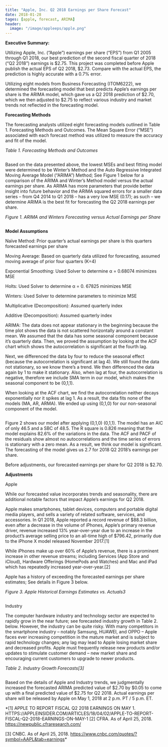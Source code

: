 ```yaml
---
title: "Apple, Inc. Q2 2018 Earnings per Share Forecast"
date: 2018-01-28
tages: [apple, forecast, ARIMA]
header:
  image: "/image/appleeps/apple.png"
---
```

**Executive Summary:**

Utilizing Apple, Inc. (“Apple”) earnings per share (“EPS”) from Q1 2005 through Q1 2018, our best prediction of the second fiscal quarter of 2018 (“Q2 2018”) earnings is $2.75. This project was completed before Apple publish the actual EPS of Q2 2018, $2.73. Compare with the actual EPS, the prediction is highly accurate with a 0.7% error.

Utilizing eight models from Business Forecasting (ITOM6222), we determined the forecasting model that best predicts Apple’s earnings per share is the ARIMA model, which gave us a Q2 2018 prediction of $2.70, which we then adjusted to $2.75 to reflect various industry and market trends not reflected in the forecasting model.

**Forecasting Methods**

The forecasting analysts utilized eight forecasting models outlined in Table 1. Forecasting Methods and Outcomes.  The Mean Square Error (“MSE”) associated with each forecast method was utilized to measure the accuracy and fit of the model.

*Table 1. Forecasting Methods and Outcomes*

<img src="{{ site.url }}{{ site.baseurl }}/images/mse.jpg" alt="">

Based on the data presented above, the lowest MSEs and best fitting model were determined to be Winter’s Method and the Auto Regressive Integrated Moving Average Model (“ARIMA”) Method; See Figure 1 below for a comparison of the ARIMA and Winter’s Method model versus the actual earnings per share.  As ARIMA has more parameters that provide better insight into future behavior and the ARIMA squared errors for a smaller data series – from Q4 2014 to Q1 2018 – has a very low MSE (0.17); as such – we determine ARIMA is the best fit for forecasting the Q2 2018 earnings per share.

*Figure 1. ARIMA and Winters Forecasting versus Actual Earnings per Share*

<img src="{{ site.url }}{{ site.baseurl }}/images/forecast.jpg" alt="">

**Model Assumptions**

Naïve Method: Prior quarter’s actual earnings per share is this quarters forecasted earnings per share

Moving Average: Based on quarterly data utilized for forecasting, assumed moving average of prior four quarters (K=4)

Exponential Smoothing: Used Solver to determine α = 0.68074 minimizes MSE

Holts: Used Solver to determine α = 0. 67825 minimizes MSE

Winters: Used Solver to determine parameters to minimize MSE

Multiplicative (Decomposition): Assumed quarterly index

Additive (Decomposition): Assumed quarterly index

ARIMA: The data does not appear stationary in the beginning because the time plot shows the data is not scattered horizontally around a constant mean. We assumed that the data has some seasonal component because it’s quarterly data. Then, we proved the assumption by looking at the ACF chart which shows the autocorrelation is significant at the fourth lag.

Next, we differenced the data by four to reduce the seasonal effect (because the autocorrelation is significant at lag 4). We still found the data not stationary, so we know there’s a trend. We then differenced the data again by 1 to make it stationary. Also, when lag at four, the autocorrelation is negative, therefore we include SMA term in our model, which makes the seasonal component to be (0,1,1).

When looking at the ACF chart, we find the autocorrelation neither decays exponentially nor it spikes at lag 1. As a result, the data fits none of the models (MA, AR, ARMA). We ended up using (0,1,0) for our non-seasonal component of the model.

<img src="{{ site.url }}{{ site.baseurl }}/images/arima.jpg" alt="">

Figure 2 shows our model after applying (0,1,0) (0,1,1). The model has an AIC of only 46.5 and a SBC of 48.5. The R square is 0.826 meaning that the model explains 82.6% of the variations in the data. The ACF and PACF of the residuals show almost no autocorrelations and the time series of errors is stationary with a zero mean. As a result, we think our model is significant. The forecasting of the model gives us 2.7 for 2018 Q2 2018’s earnings per share.

Before adjustments, our forecasted earnings per share for Q2 2018 is $2.70.

**Adjustments**

Apple

While our forecasted value incorporates trends and seasonality, there are additional notable factors that impact Apple’s earnings for Q2 2018.

Apple makes smartphones, tablet devices, computers and portable digital media players, and sells a variety of related software, services, and accessories.  In Q1 2018, Apple reported a record revenue of $88.3 billion, even after a decrease in the volume of iPhones, Apple’s primary revenue driver, revenue increased 13% year-over-year due to an increase in the product’s average selling price to an all-time high of $796.42, primarily due to the iPhone X model released November 2017.[1]

While iPhones make up over 60% of Apple’s revenue, there is a prominent increase in other revenue streams; including Services (App Store and iCloud), Hardware Offerings (HomePods and Watches) and Mac and iPad which has repeatedly increased year-over-year.[2]

Apple has a history of exceeding the forecasted earnings per share estimates; See details in Figure 3 below.

*Figure 3. Apple Historical Earnings Estimates vs. Actuals3*

<img src="{{ site.url }}{{ site.baseurl }}/images/history.jpg" alt="">

Industry

The computer hardware industry and technology sector are expected to rapidly grow in the near future; see forecasted industry growth in Table 2. below.  However, the industry can be quite risky.  With many competitors in the smartphone industry – notably Samsung, HUAWEI, and OPPO – Apple faces ever increasing competition in the mature market and is subject to rapid technology changes; any lag may lead to Apple losing market share and decreased profits.  Apple must frequently release new products and/or updates to stimulate customer demand – new market share and encouraging current customers to upgrade to newer products.

*Table 2. Industry Growth Forecasts[3]*

<img src="{{ site.url }}{{ site.baseurl }}/images/industry.jpg" alt="">

Based on the details of Apple and Industry trends, we judgmentally increased the forecasted ARIMA predicted value of $2.70 by $0.05 to come up with a final predicted value of $2.75 for Q2 2018.  Actual earnings per share will be released by Apple on May 1, 2018 at 2 p.m. PT / 5 p.m. ET.

*[1] APPLE TO REPORT FISCAL Q2 2018 EARNINGS ON MAY 1. HTTPS://APPLEINSIDER.COM/ARTICLES/18/04/02/APPLE-TO-REPORT-FISCAL-Q2-2018-EARNINGS-ON-MAY-1
[2] CFRA. As of April 25, 2018. https://newpublic.cfraresearch.com/

[3] CNBC. As of April 25, 2018. https://www.cnbc.com/quotes/?symbol=AAPL&tab=earnings*
